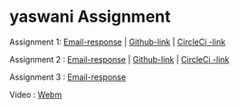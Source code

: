 # yaswani Assignment

Assignment 1:
[Email-response](https://github.com/spirulina96/yaswani/blob/master/PRODSUP-001-email.txt) | 
[Github-link](https://github.com/spirulina96/podam) | 
[CircleCi -link](https://circleci.com/gh/spirulina96/podam/8)

Assignment 2 :
[Email-response](https://github.com/spirulina96/yaswani/blob/master/PRODSUP-002-email.txt) | 
[Github-link](https://github.com/spirulina96/commons-csv) | 
[CircleCi -link](https://circleci.com/gh/spirulina96/commons-csv/5)

Assignment 3 : 
[Email-response](https://github.com/spirulina96/yaswani/blob/master/PRODSUP-003-email.txt)

Video : [Webm](https://github.com/spirulina96/yaswani/blob/master/yaswani-crossover.webm)


